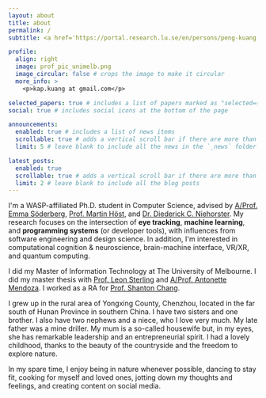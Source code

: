 ```yaml
---
layout: about
title: about
permalink: /
subtitle: <a href='https://portal.research.lu.se/en/persons/peng-kuang'>NEX lab, Dept. of Computer Science, Lund University, Sweden</a>

profile:
  align: right
  image: prof_pic_unimelb.png
  image_circular: false # crops the image to make it circular
  more_info: >
    <p>kap.kuang at gmail.com</p>

selected_papers: true # includes a list of papers marked as "selected={true}"
social: true # includes social icons at the bottom of the page

announcements:
  enabled: true # includes a list of news items
  scrollable: true # adds a vertical scroll bar if there are more than 3 news items
  limit: 5 # leave blank to include all the news in the `_news` folder

latest_posts:
  enabled: true
  scrollable: true # adds a vertical scroll bar if there are more than 3 new posts items
  limit: 2 # leave blank to include all the blog posts
---
```


<!-- Write your biography here. Tell the world about yourself. Link to your favorite [subreddit](http://reddit.com). You can put a picture in, too. The code is already in, just name your picture `prof_pic.jpg` and put it in the `img/` folder.

Link to your social media connections, too. This theme is set up to use [Font Awesome icons](https://fontawesome.com/) and [Academicons](https://jpswalsh.github.io/academicons/), like the ones below. Add your Facebook, Twitter, LinkedIn, Google Scholar, or just disable all of them. -->

I'm a WASP-affiliated Ph.D. student in Computer Science, advised by [A/Prof. Emma Söderberg](https://portal.research.lu.se/sv/persons/emma-s%C3%B6derberg), [Prof. Martin Höst](https://mau.se/personer/martin.host/), and [Dr. Diederick C. Niehorster](https://portal.research.lu.se/en/persons/diederick-c-niehorster). My research focuses on the intersection of **eye tracking**, **machine learning**, and **programming systems** (or developer tools), with influences from software engineering and design science. In addition, I'm interested in computational cognition & neuroscience, brain-machine interface, VR/XR, and quantum computing.

I did my Master of Information Technology at The University of Melbourne. I did my master thesis with [Prof. Leon Sterling](https://findanexpert.unimelb.edu.au/profile/13376-leon-sterling) and [A/Prof. Antonette Mendoza](https://findanexpert.unimelb.edu.au/profile/6868-antonette-mendoza). I worked as a RA for [Prof. Shanton Chang](https://findanexpert.unimelb.edu.au/profile/3747-shanton-chang).

I grew up in the rural area of Yongxing County, Chenzhou, located in the far south of Hunan Province in southern China. I have two sisters and one brother. I also have two nephews and a niece, who I love very much. My late father was a mine driller. My mum is a so-called housewife but, in my eyes, she has remarkable leadership and an entrepreneurial spirit. I had a lovely childhood, thanks to the beauty of the countryside and the freedom to explore nature.

<!-- as she was never qualified to be employed by an organization due to the lack of access to education when she was young. But, in my eyes, she is super bright and has remarkable leadership and an entrepreneurial spirit. She started her small businesses multiple times in order to financially support our family and was once quite successful as a coal dealer.  -->

In my spare time, I enjoy being in nature whenever possible, dancing to stay fit, cooking for myself and loved ones, jotting down my thoughts and feelings, and creating content on social media.
